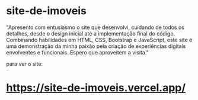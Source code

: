 # site-de-imoveis
"Apresento com entusiasmo o site que desenvolvi, cuidando de todos os detalhes, desde o design inicial até a implementação final do código. Combinando habilidades em HTML, CSS, Bootstrap e JavaScript, este site é uma demonstração da minha paixão pela criação de experiências digitais envolventes e funcionais. Espero que aproveitem a visita."

para ver o site:

# https://site-de-imoveis.vercel.app/
